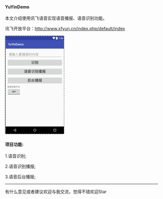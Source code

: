 #### YuYinDemo

本文介绍使用讯飞语音实现语音播报、语音识别功能。

讯飞开放平台：http://www.xfyun.cn/index.php/default/index

![image](https://github.com/zhoulinhui/VoiceBroadcastDemo/blob/master/app/src/main/res/drawable/main.png)

#### 项目功能:

1.语音识别;

2.语音识别播报;

3.语音后台播报;


-------------------

有什么意见或者建议欢迎与我交流，觉得不错欢迎Star



